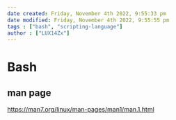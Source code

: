 ```yaml
---
date created: Friday, November 4th 2022, 9:55:33 pm
date modified: Friday, November 4th 2022, 9:55:55 pm
tags : ["bash", "scripting-language"]
author : ["LUX14Zx"]
---
```


# Bash


## man page
<https://man7.org/linux/man-pages/man1/man.1.html>